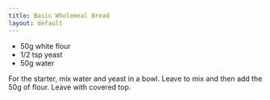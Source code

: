 ```yaml
---
title: Basic Wholemeal Bread
layout: default
---
```

* 50g white flour
* 1/2 tsp yeast
* 50g water

For the starter, mix water and yeast in a bowl. Leave to mix and then add the 50g of flour. Leave with covered top.

